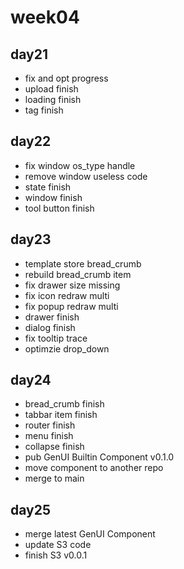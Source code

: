# week04

## day21

- fix and opt progress
- upload finish
- loading finish
- tag finish

## day22

- fix window os_type handle
- remove window useless code
- state finish
- window finish
- tool button finish

## day23

-  template store bread_crumb
-  rebuild bread_crumb item
-  fix drawer size missing
-  fix icon redraw multi
-  fix popup redraw multi
-  drawer finish
-  dialog finish
-  fix tooltip trace
-  optimzie drop_down

## day24

- bread_crumb finish
- tabbar item finish
- router finish
- menu finish
- collapse finish
- pub GenUI Builtin Component v0.1.0
- move component to another repo
- merge to main

## day25

- merge latest GenUI Component
- update S3 code
- finish S3 v0.0.1
